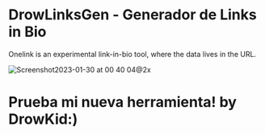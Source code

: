 # DrowLinksGen - Generador de Links in Bio

Onelink is an experimental link-in-bio tool, where the data lives in the URL. 

![Screenshot2023-01-30 at 00 40 04@2x](https://user-images.githubusercontent.com/15716057/215350057-5fbf81f5-5f33-4cbe-98ba-0ced8b3c09c8.jpg)

# Prueba mi nueva herramienta! by DrowKid:)
